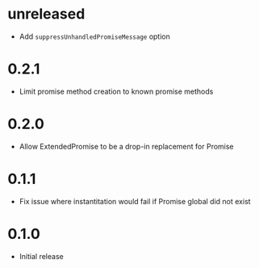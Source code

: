# unreleased
* Add `suppressUnhandledPromiseMessage` option

# 0.2.1
* Limit promise method creation to known promise methods

# 0.2.0
* Allow ExtendedPromise to be a drop-in replacement for Promise

# 0.1.1
* Fix issue where instantitation would fail if Promise global did not exist

# 0.1.0
* Initial release
